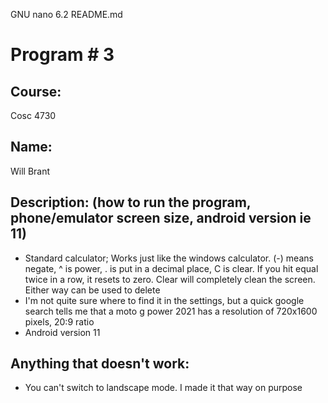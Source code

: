   GNU nano 6.2                                                                      README.md                                                                                
# Program # 3

## Course: 
Cosc 4730

## Name: 
Will Brant

## Description: (how to run the program, phone/emulator screen size, android version ie 11)
- Standard calculator; Works just like the windows calculator. (-) means negate, ^ is power, . is put in a decimal place, C is clear. If you hit equal twice in a row, it resets to zero. Clear will completely clean the screen. Either way can be used to delete
- I'm not quite sure where to find it in the settings, but a quick google search tells me that a moto g power 2021 has a resolution of 720x1600 pixels, 20:9 ratio
- Android version 11
## Anything that doesn't work:
- You can't switch to landscape mode. I made it that way on purpose


